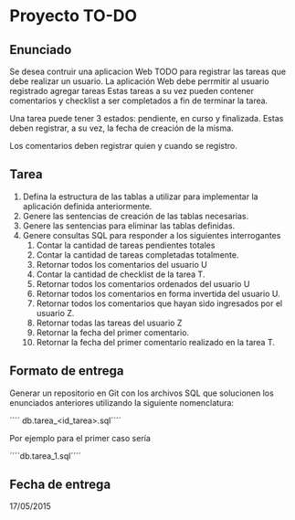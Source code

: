 # Proyecto TO-DO

## Enunciado

Se desea contruir una aplicacion Web TODO para registrar las tareas que debe realizar un usuario. La aplicación Web debe perrmitir al usuario registrado agregar tareas Estas tareas a su vez pueden contener comentarios y checklist a ser completados a fin de terminar la tarea.

Una tarea puede tener 3 estados: pendiente, en curso y finalizada. Estas deben registrar, a su vez, la fecha de creación de la misma.

Los comentarios deben registrar quien y cuando se registro.

## Tarea

1. Defina la estructura de las tablas a utilizar para implementar la aplicación definida anteriormente.
1. Genere las sentencias de creación de las tablas necesarias.
1. Genere las sentencias para eliminar las tablas definidas.
1. Genere consultas SQL para responder a los siguientes interrogantes
   1. Contar la cantidad de tareas pendientes totales
   1. Contar la cantidad de tareas completadas totalmente.
   1. Retornar todos los comentarios del usuario U
   1. Contar la cantidad de checklist de la tarea T.
   1. Retornar todos los comentarios ordenados del usuario U
   1. Retornar todos los comentarios en forma invertida del usuario U.
   1. Retornar todos los comentarios que hayan sido ingresados por el usuario Z.
   1. Retornar todas las tareas del usuario Z
   1. Retornar la fecha del primer comentario.
   1. Retornar la fecha del primer comentario realizado en la tarea T.

## Formato de entrega

Generar un repositorio en Git con los archivos SQL que solucionen los enunciados anteriores utilizando la siguiente nomenclatura:

´´´´ db.tarea_<id_tarea>.sql´´´´

Por ejemplo para el primer caso sería 

´´´´db.tarea_1.sql´´´´
 
## Fecha de entrega

17/05/2015